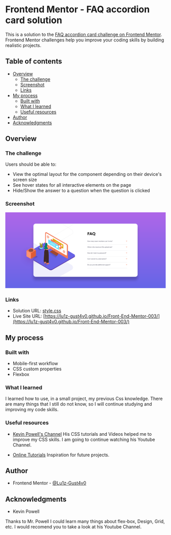# Frontend Mentor - FAQ accordion card solution

This is a solution to the [FAQ accordion card challenge on Frontend Mentor](https://www.frontendmentor.io/challenges/faq-accordion-card-XlyjD0Oam). Frontend Mentor challenges help you improve your coding skills by building realistic projects. 

## Table of contents

- [Overview](#overview)
  - [The challenge](#the-challenge)
  - [Screenshot](#screenshot)
  - [Links](#links)
- [My process](#my-process)
  - [Built with](#built-with)
  - [What I learned](#what-i-learned)
  - [Useful resources](#useful-resources)
- [Author](#author)
- [Acknowledgments](#acknowledgments)



## Overview

### The challenge

Users should be able to:

- View the optimal layout for the component depending on their device's screen size
- See hover states for all interactive elements on the page
- Hide/Show the answer to a question when the question is clicked

### Screenshot

![Screenshot](images/screenshot.png)


### Links

- Solution URL: [style.css](style.css)
- Live Site URL: [https://lu1z-gust4v0.github.io/Front-End-Mentor-003/](https://lu1z-gust4v0.github.io/Front-End-Mentor-003/)

## My process

### Built with

- Mobile-first workflow
- CSS custom properties
- Flexbox


### What I learned

I learned how to use, in a small project, my previous Css knowledge. There are many things that I still do not know, so I will continue studying and improving my code skills.

### Useful resources

- [Kevin Powell's Channel](https://www.youtube.com/user/KepowOb) 
  His CSS tutorials and Videos helped me to improve my CSS skills. I am going to continue watching his Youtube Channel.

- [Online Tutorials](https://www.youtube.com/channel/UCbwXnUipZsLfUckBPsC7Jog)
  Inspiration for future projects.


## Author

- Frontend Mentor - [@Lu1z-Gust4v0](https://www.frontendmentor.io/profile/Lu1z-Gust4v0)

## Acknowledgments

- Kevin Powell

Thanks to Mr. Powell I could learn many things about flex-box, Design, Grid, etc. I would recomend you to take a look at his Youtube Channel.